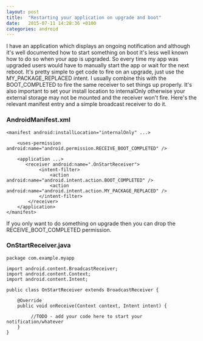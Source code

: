 ```yaml
---
layout: post
title:  "Restarting your application on upgrade and boot"
date:   2015-07-11 14:28:36 +0100
categories: android
---
```

I have an application which displays an ongoing notification and although it's well documented how to start something on boot it's less well known how to do so when your app is upgraded. So every time my app was upgraded users would have to manually start the app or wait for the next reboot. It's pretty simple to get code to fire on an upgrade, just use the MY_PACKAGE_REPLACED intent. I usually combine this with the BOOT_COMPLETED to fire the same receiver to set things up properly. It's also important to set your install location to internalOnly otherwise your external storage may not be mounted and the receiver won't fire. Here's the relevant manifest entry and a simple broadcast receiver to do it. 

### AndroidManifest.xml
```
<manifest android:installLocation="internalOnly" ...>

    <uses-permission android:name="android.permission.RECEIVE_BOOT_COMPLETED" />

    <application ...>
       <receiver android:name=".OnStartReceiver">
            <intent-filter>
                <action android:name="android.intent.action.BOOT_COMPLETED" />
                <action android:name="android.intent.action.MY_PACKAGE_REPLACED" />
            </intent-filter>
        </receiver>
    </application>
</manifest>
```

If you only want to do something on upgrade then you can drop the RECEIVE_BOOT_COMPLETED permission.

### OnStartReceiver.java
```
package com.example.myapp

import android.content.BroadcastReceiver;
import android.content.Context;
import android.content.Intent;

public class OnStartReceiver extends BroadcastReceiver {

    @Override
    public void onReceive(Context context, Intent intent) {

         //TODO - add your code here to start your notification/whatever
    }
}
```
